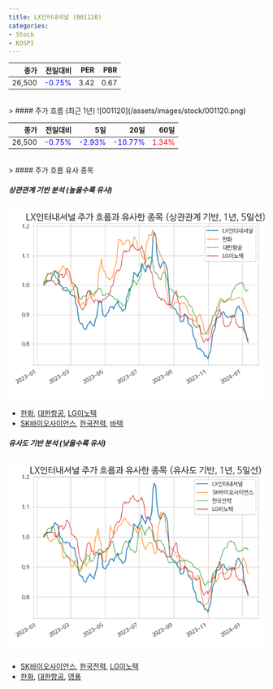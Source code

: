 ```yaml
---
title: LX인터내셔널 (001120)
categories:
- Stock
- KOSPI
---
```


|종가|전일대비|PER|PBR|
|---:|-------:|--:|---:|
|26,500|<span style="color: blue">-0.75%</span>|3.42|0.67|

<!-- more -->
<br>
> #### 주가 흐름 (최근 1년)
![001120](/assets/images/stock/001120.png)

|종가|전일대비|5일|20일|60일|
|---:|-------:|--:|---:|---:|
|26,500|<span style="color: blue">-0.75%</span>|<span style="color: blue">-2.93%</span>|<span style="color: blue">-10.77%</span>|<span style="color: red">1.34%</span>|

<br>
> #### 주가 흐름 유사 종목

##### 상관관계 기반 분석 (높을수록 유사)
![001120](/assets/images/stock/001120_corr.png)
- [한화](/000880/), [대한항공](/003490/), [LG이노텍](/011070/)
- [SK바이오사이언스](/302440/), [한국전력](/015760/), [바텍](/043150/)

##### 유사도 기반 분석 (낮을수록 유사)	
![001120](/assets/images/stock/001120_sim.png)
- [SK바이오사이언스](/302440/), [한국전력](/015760/), [LG이노텍](/011070/)
- [한화](/000880/), [대한항공](/003490/), [영풍](/000670/)